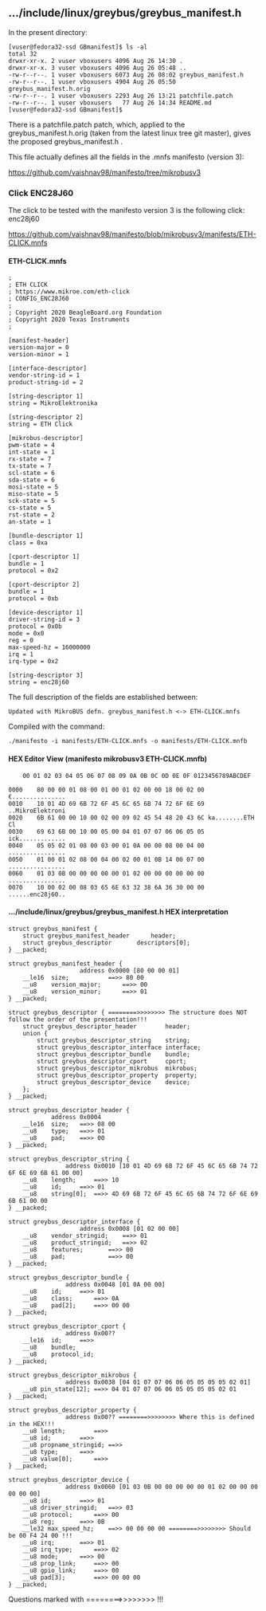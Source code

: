 ## .../include/linux/greybus/greybus_manifest.h

In the present directory:

	[vuser@fedora32-ssd GBmanifest]$ ls -al
	total 32
	drwxr-xr-x. 2 vuser vboxusers 4096 Aug 26 14:30 .
	drwxr-xr-x. 3 vuser vboxusers 4096 Aug 26 05:48 ..
	-rw-r--r--. 1 vuser vboxusers 6073 Aug 26 08:02 greybus_manifest.h
	-rw-r--r--. 1 vuser vboxusers 4904 Aug 26 05:50 greybus_manifest.h.orig
	-rw-r--r--. 1 vuser vboxusers 2293 Aug 26 13:21 patchfile.patch
	-rw-r--r--. 1 vuser vboxusers   77 Aug 26 14:34 README.md
	[vuser@fedora32-ssd GBmanifest]$

There is a patchfile.patch patch, which, applied to the greybus_manifest.h.orig
(taken from the latest linux tree git master), gives the proposed greybus_manifest.h .

This file actually defines all the fields in the .mnfs manifesto (version 3):

https://github.com/vaishnav98/manifesto/tree/mikrobusv3

###  Click ENC28J60

The click to be tested with the manifesto version 3 is the following click: enc28j60

https://github.com/vaishnav98/manifesto/blob/mikrobusv3/manifests/ETH-CLICK.mnfs

#### ETH-CLICK.mnfs

	;
	; ETH CLICK
	; https://www.mikroe.com/eth-click
	; CONFIG_ENC28J60
	;
	; Copyright 2020 BeagleBoard.org Foundation 
	; Copyright 2020 Texas Instruments 
	;

	[manifest-header]
	version-major = 0
	version-minor = 1

	[interface-descriptor]
	vendor-string-id = 1
	product-string-id = 2

	[string-descriptor 1]
	string = MikroElektronika

	[string-descriptor 2]
	string = ETH Click

	[mikrobus-descriptor]
	pwm-state = 4
	int-state = 1
	rx-state = 7
	tx-state = 7
	scl-state = 6
	sda-state = 6
	mosi-state = 5
	miso-state = 5
	sck-state = 5
	cs-state = 5
	rst-state = 2
	an-state = 1

	[bundle-descriptor 1]
	class = 0xa

	[cport-descriptor 1]
	bundle = 1
	protocol = 0x2

	[cport-descriptor 2]
	bundle = 1
	protocol = 0xb

	[device-descriptor 1]
	driver-string-id = 3
	protocol = 0x0b
	mode = 0x0
	reg = 0
	max-speed-hz = 16000000
	irq = 1
	irq-type = 0x2

	[string-descriptor 3]
	string = enc28j60

The full description of the fields are established between:

	Updated with MikroBUS defn. greybus_manifest.h <-> ETH-CLICK.mnfs

Compiled with the command:

	./manifesto -i manifests/ETH-CLICK.mnfs -o manifests/ETH-CLICK.mnfb

#### HEX Editor View (manifesto mikrobusv3 ETH-CLICK.mnfb)

		00 01 02 03 04 05 06 07 08 09 0A 0B 0C 0D 0E 0F	0123456789ABCDEF

	0000	80 00 00 01 08 00 01 00 01 02 00 00 18 00 02 00 €...............
	0010	10 01 4D 69 6B 72 6F 45 6C 65 6B 74 72 6F 6E 69 ..MikroElektroni
	0020	6B 61 00 00 10 00 02 00 09 02 45 54 48 20 43 6C ka........ETH Cl
	0030	69 63 6B 00 10 00 05 00 04 01 07 07 06 06 05 05 ick.............
	0040	05 05 02 01 08 00 03 00 01 0A 00 00 08 00 04 00 ................
	0050	01 00 01 02 08 00 04 00 02 00 01 0B 14 00 07 00 ................
	0060	01 03 0B 00 00 00 00 00 01 02 00 00 00 00 00 00 ................
	0070	10 00 02 00 08 03 65 6E 63 32 38 6A 36 30 00 00 ......enc28j60..

#### .../include/linux/greybus/greybus_manifest.h HEX interpretation

	struct greybus_manifest {
		struct greybus_manifest_header		header;
		struct greybus_descriptor		descriptors[0];
	} __packed;

	struct greybus_manifest_header {
						address 0x0000 [80 00 00 01]
		__le16	size;			==>> 80 00
		__u8	version_major;		==>> 00
		__u8	version_minor;		==>> 01
	} __packed;

	struct greybus_descriptor { ========>>>>>>>> The structure does NOT follow the order of the presentation!!!
		struct greybus_descriptor_header		header;
		union {
			struct greybus_descriptor_string	string;
			struct greybus_descriptor_interface	interface;
			struct greybus_descriptor_bundle	bundle;
			struct greybus_descriptor_cport		cport;
			struct greybus_descriptor_mikrobus	mikrobus;
			struct greybus_descriptor_property	property;
			struct greybus_descriptor_device	device;
		};
	} __packed;

	struct greybus_descriptor_header {
				address 0x0004
		__le16	size;	==>> 08 00
		__u8	type;	==>> 01
		__u8	pad;	==>> 00
	} __packed;

	struct greybus_descriptor_string {
					address 0x0010 [10 01 4D 69 6B 72 6F 45 6C 65 6B 74 72 6F 6E 69 6B 61 00 00]
		__u8	length;		==>> 10
		__u8	id;		==>> 01
		__u8	string[0];	==>> 4D 69 6B 72 6F 45 6C 65 6B 74 72 6F 6E 69 6B 61 00 00
	} __packed;

	struct greybus_descriptor_interface {
						address 0x0008 [01 02 00 00]
		__u8	vendor_stringid;	==>> 01
		__u8	product_stringid;	==>> 02
		__u8	features;		==>> 00
		__u8	pad;			==>> 00
	} __packed;

	struct greybus_descriptor_bundle {
					address 0x0048 [01 0A 00 00]
		__u8	id;		==>> 01
		__u8	class;		==>> 0A
		__u8	pad[2];		==>> 00 00
	} __packed;

	struct greybus_descriptor_cport {
					address 0x00?? 
		__le16	id;		==>>
		__u8	bundle;
		__u8	protocol_id;
	} __packed;

	struct greybus_descriptor_mikrobus {
					address 0x0038 [04 01 07 07 06 06 05 05 05 05 02 01]
		__u8 pin_state[12];	==>> 04 01 07 07 06 06 05 05 05 05 02 01
	} __packed;

	struct greybus_descriptor_property {
					address 0x00?? ========>>>>>>>> Where this is defined in the HEX!!!
		__u8 length;		==>>
		__u8 id;		==>>
		__u8 propname_stringid;	==>>
		__u8 type;		==>>
		__u8 value[0];		==>>
	} __packed;

	struct greybus_descriptor_device {
					address 0x0060 [01 03 0B 00 00 00 00 00 01 02 00 00 00 00 00 00]
		__u8 id;		==>> 01
		__u8 driver_stringid;	==>> 03
		__u8 protocol;		==>> 00
		__u8 reg;		==>> 0B
		__le32 max_speed_hz;	==>> 00 00 00 00 ========>>>>>>>> Should be 00 F4 24 00 !!!
		__u8 irq;		==>> 01
		__u8 irq_type;		==>> 02
		__u8 mode;		==>> 00
		__u8 prop_link;		==>> 00
		__u8 gpio_link;		==>> 00
		__u8 pad[3];		==>> 00 00 00
	} __packed;

Questions marked with ========>>>>>>>> <text clarification> !!!
